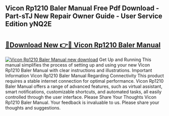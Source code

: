 ## Vicon Rp1210 Baler Manual Free Pdf Download - Part-sTJ New Repair Owner Guide - User Service Edition yNQ2E

# <h2><a href="http://bc47715.oget.top/?id=Vicon+Rp1210+Baler+Manual">🔗Download New 👉🔴 Vicon Rp1210 Baler Manual</a></h2>

[![Vicon Rp1210 Baler Manual new download](https://i.imgur.com/5g1atiW.png)](http://bc47715.oget.top/?id=Vicon+Rp1210+Baler+Manual)
Get Up and Running This manual simplifies the process of setting up and using your new Vicon Rp1210 Baler Manual with clear instructions and illustrations. Important Information Vicon Rp1210 Baler Manual Regarding Connectivity This product requires a stable internet connection for optimal performance. Vicon Rp1210 Baler Manual offers a range of advanced features, such as virtual assistant, smart notifications, customizable shortcuts, and automated tasks, all easily controlled through the user interface. Please Share Your Thoughts Vicon Rp1210 Baler Manual. Your feedback is invaluable to us. Please share your thoughts and suggestions.
